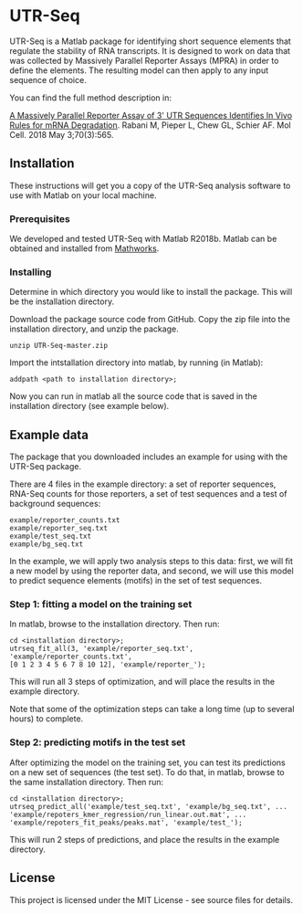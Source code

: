 # UTR-Seq

UTR-Seq is a Matlab package for identifying short sequence elements
that regulate the stability of RNA transcripts.
It is designed to work on data that was collected by Massively Parallel
Reporter Assays (MPRA) in order to define the elements. The resulting
model can then apply to any input sequence of choice.

You can find the full method description in:

[A Massively Parallel Reporter Assay of 3' UTR Sequences Identifies In Vivo
Rules for mRNA Degradation](https://www.ncbi.nlm.nih.gov/pubmed/29727622).
Rabani M, Pieper L, Chew GL, Schier AF.
Mol Cell. 2018 May 3;70(3):565.

## Installation

These instructions will get you a copy of the UTR-Seq analysis software 
to use with Matlab on your local machine. 

### Prerequisites

We developed and tested UTR-Seq with Matlab R2018b. Matlab can be obtained and
installed from [Mathworks](https://www.mathworks.com/products/matlab.html).

### Installing

Determine in which directory you would like to install the package. 
This will be the installation directory.

Download the package source code from GitHub. Copy the zip file into the
installation directory, and unzip the package.

```
unzip UTR-Seq-master.zip
```

Import the intstallation directory into matlab, by running (in Matlab):

```
addpath <path to installation directory>;
```

Now you can run in matlab all the source code that is saved in the 
installation directory (see example below).

## Example data

The package that you downloaded includes an example for using with the
UTR-Seq package.

There are 4 files in the example directory: a set of reporter sequences, RNA-Seq
counts for those reporters, a set of test sequences and a test of background
sequences:

```
example/reporter_counts.txt
example/reporter_seq.txt
example/test_seq.txt
example/bg_seq.txt
```

In the example, we will apply two analysis steps to this data:
first, we will fit a new model by using the reporter data,
and second, we will use this model to predict sequence
elements (motifs) in the set of test sequences.


### Step 1: fitting a model on the training set

In matlab, browse to the installation directory. Then run:

```
cd <installation directory>;
utrseq_fit_all(3, 'example/reporter_seq.txt', 'example/reporter_counts.txt',
[0 1 2 3 4 5 6 7 8 10 12], 'example/reporter_');
```

This will run all 3 steps of optimization, and will place the results
in the example directory.

Note that some of the optimization steps can take a long time
(up to several hours) to complete.

### Step 2: predicting motifs in the test set

After optimizing the model on the training set, you can test its predictions
on a new set of sequences (the test set).
To do that, in matlab, browse to the same installation directory. Then run:

```
cd <installation directory>;
utrseq_predict_all('example/test_seq.txt', 'example/bg_seq.txt', ...
'example/repoters_kmer_regression/run_linear.out.mat', ...
'example/repoters_fit_peaks/peaks.mat', 'example/test_');
```

This will run 2 steps of predictions, and place the results in the example
directory.


## License

This project is licensed under the MIT License - see source files for details.

